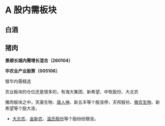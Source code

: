 # A 股内需板块



## 白酒







## 猪肉

**景顺长城内需增长混合（260104）**

**华农业产业股票（005106）**

银华内需精选



农业板块的仓位还是很多的，有海大集团、新希望、中牧股份、大北农

猪肉板块之中，天康生物、[唐人神](http://quote.eastmoney.com/sz002567.html)、新五丰等个股涨停，天邦股份、[傲农生物](http://quote.eastmoney.com/sh603363.html)、新希望等个股大涨，

- [大北农](http://quote.eastmoney.com/sz002385.html)、[金新农](http://quote.eastmoney.com/sz002548.html)、[温氏股份](http://quote.eastmoney.com/sz300498.html)等个股纷纷跟涨。

